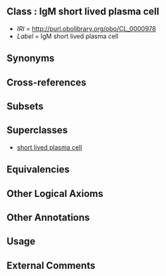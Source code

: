 
## Class : IgM short lived plasma cell

 * *IRI* = http://purl.obolibrary.org/obo/CL_0000978
 * *Label* = IgM short lived plasma cell

## Synonyms


## Cross-references


## Subsets


## Superclasses

 * [short lived plasma cell](../../CL/75/CL_0000975.md)

## Equivalencies


## Other Logical Axioms


## Other Annotations


## Usage


## External Comments

